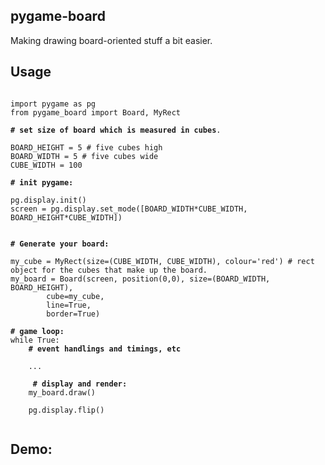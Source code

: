 <img scr= "imgs/2.gif" width="400"/>

## pygame-board
Making drawing board-oriented stuff a bit easier.

## Usage

<pre><code>
import pygame as pg
from pygame_board import Board, MyRect

<b># set size of board which is measured in cubes</b>.

BOARD_HEIGHT = 5 # five cubes high
BOARD_WIDTH = 5 # five cubes wide
CUBE_WIDTH = 100

<b># init pygame:</b>

pg.display.init()
screen = pg.display.set_mode([BOARD_WIDTH*CUBE_WIDTH, BOARD_HEIGHT*CUBE_WIDTH])


<b># Generate your board:</b>
	
my_cube = MyRect(size=(CUBE_WIDTH, CUBE_WIDTH), colour='red') # rect object for the cubes that make up the board.
my_board = Board(screen, position(0,0), size=(BOARD_WIDTH, BOARD_HEIGHT),
		cube=my_cube, 
		line=True,
		border=True)

<b># game loop:</b>
while True:
	<b># event handlings and timings, etc</b>
	
	...
	
	<b> # display and render:</b>
	my_board.draw()

	pg.display.flip()
	
</code></pre>

## Demo:



